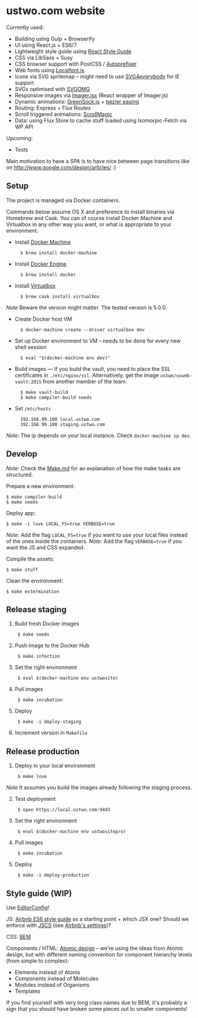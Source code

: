 # ustwo.com website

Currently used:

* Building using Gulp + Browserify
* UI using React.js + ES6/7
* Lightweight style guide using [React Style Guide](https://github.com/alexlande/react-style-guide)
* CSS via LibSass + Susy
* CSS browser support with PostCSS / [Autoprefixer](https://github.com/postcss/autoprefixer)
* Web fonts using [Localfont.js](https://github.com/jaicab/localFont)
* Icons via SVG spritemap – might need to use [SVG4everybody](https://github.com/jonathantneal/svg4everybody) for IE support
* SVGs optimised with [SVGOMG](https://jakearchibald.github.io/svgomg/)
* Responsive images via [Imager.jsx](https://github.com/oncletom/Imager.jsx) (React wrapper of Imager.js)
* Dynamic animations: [GreenSock.js](http://greensock.com/get-started-js) + [bezier easing](https://github.com/gre/bezier-easing)
* Routing: Express + Flux Routes
* Scroll triggered animations: [ScrollMagic](http://janpaepke.github.io/ScrollMagic/)
* Data: using Flux Store to cache stuff loaded using Isomorpic-Fetch via WP API

Upcoming:

 * Tests

Main motivation to have a SPA is to have nice between page transitions like on http://www.google.com/design/articles/ :)

## Setup

The project is managed via Docker containers.

Commands below assume OS X and preference to install binaries via Homebrew and
Cask. You can of course install Docker Machine and Virtualbox in any other way
you want, or what is appropriate to your environment.

* Install [Docker Machine](https://docs.docker.com/machine/#installation)

        $ brew install docker-machine

* Install [Docker Engine](https://docs.docker.com/installation/binaries/)

        $ brew install docker

* Install [Virtualbox](https://www.virtualbox.org/wiki/Downloads)

        $ brew cask install virtualbox

*Note* Beware the version might matter.  The tested version is 5.0.0.

* Create Docker host VM

        $ docker-machine create --driver virtualbox dev

* Set up Docker environment to VM – needs to be done for every new shell session

        $ eval "$(docker-machine env dev)"

* Build images — If you build the vault, you need to place the SSL certificates
in `./etc/nginx/ssl`.  Alternatively, get the image `ustwo/usweb-vault:2015`
from another member of the team.

        $ make vault-build
        $ make compiler-build seeds

* Set `/etc/hosts`

        192.168.99.100 local.ustwo.com
        192.168.99.100 staging.ustwo.com

*Note*: The ip depends on your local instance. Check `docker-machine ip dev`.



## Develop

*Note*: Check the [Make.md](./Make.md) for an explanation of how the make
tasks are structured.

Prepare a new environment:

    $ make compiler-build
    $ make seeds

Deploy app:

    $ make -i love LOCAL_FS=true VERBOSE=true

*Note*: Add the flag `LOCAL_FS=true` if you want to use your local files instead
of the ones inside the containers.
*Note*: Add the flag `VERBOSE=true` if you want the JS and CSS expanded.

Compile the assets:

    $ make stuff


Clean the environment:

    $ make extermination


## Release staging

1. Build fresh Docker images

        $ make seeds

2. Push image to the Docker Hub

        $ make infection

3. Set the right environment

        $ eval $(docker-machine env ustwosite)

4. Pull images

        $ make incubation

5. Deploy

        $ make -i deploy-staging

6. Increment version in `Makefile`


## Release production

1. Deploy in your local environment

        $ make love

*Note* It assumes you build the images already following the staging process.

2. Test deployment

        $ open https://local.ustwo.com:9443

3. Set the right environment

        $ eval $(docker-machine env ustwositepro)

4. Pull images

        $ make incubation

5. Deploy

        $ make -i deploy-production


## Style guide (WIP)

Use [EditorConfig](http://editorconfig.org/)!

JS: [Airbnb ES6 style guide](https://github.com/airbnb/javascript) as a starting point + which JSX one?
Should we enforce with [JSCS](http://jscs.info/) (see [Airbnb's settings](https://github.com/jscs-dev/node-jscs/blob/master/presets/airbnb.json))?

CSS: [BEM](http://getbem.com/introduction/)

Components / HTML: [Atomic design](http://bradfrost.com/blog/post/atomic-web-design/) – we're using the ideas from Atomic design, but with different naming convention for component hierarchy levels (from simple to complex):

* Elements instead of Atoms
* Components instead of Molecules
* Modules instead of Organisms
* Templates

If you find yourself with very long class names due to BEM, it's probably a sign that you should have broken some pieces out to smaller components!
